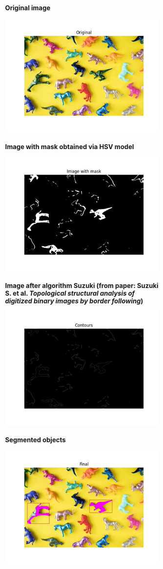 ## Original image
![Исходное](results/original.jpg)
## Image with mask obtained via HSV model
![HSV](results/img_with_mask.jpg)
## Image after algorithm Suzuki (from paper:  Suzuki S. et al. _Topological structural analysis of digitized binary images by border following_)
![Suzuki](results/contours.jpg)
## Segmented objects
![segment](results/final.jpg)

